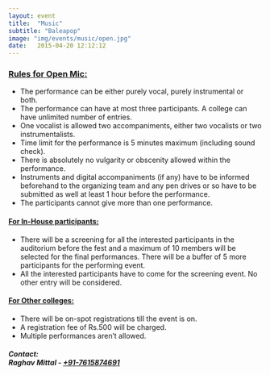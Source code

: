 ```yaml
---
layout: event
title:  "Music"
subtitle: "Baleapop"
image: "img/events/music/open.jpg"
date:   2015-04-20 12:12:12
---
```


### <u>Rules for Open Mic:</u>
- The performance can be either purely vocal, purely instrumental or both.
- The performance can have at most three participants. A college can have unlimited number of entries.
- One vocalist is allowed two accompaniments, either two vocalists or two instrumentalists.
- Time limit for the performance is 5 minutes maximum (including sound check).
- There is absolutely no vulgarity or obscenity allowed within the performance.
- Instruments and digital accompaniments (if any) have to be informed beforehand to the organizing team and any pen drives or so have to be submitted as well at least 1 hour before the performance. 
- The participants cannot give more than one performance.

#### <u>For In-House participants:</u> 
- There will be a screening for all the interested participants in the auditorium before the fest and a maximum of 10 members will be selected for the final performances. There will be a buffer of 5 more participants for the performing event.
- All the interested participants have to come for the screening event. No other entry will be considered.

#### <u>For Other colleges:</u>
- There will be on-spot registrations till the event is on.
- A registration fee of Rs.500 will be charged.
- Multiple performances aren’t allowed.

<h5>
Contact:
<br>Raghav Mittal - <a class="hot-link" href="tel:+917615874691">+91-7615874691</a>
</h5>